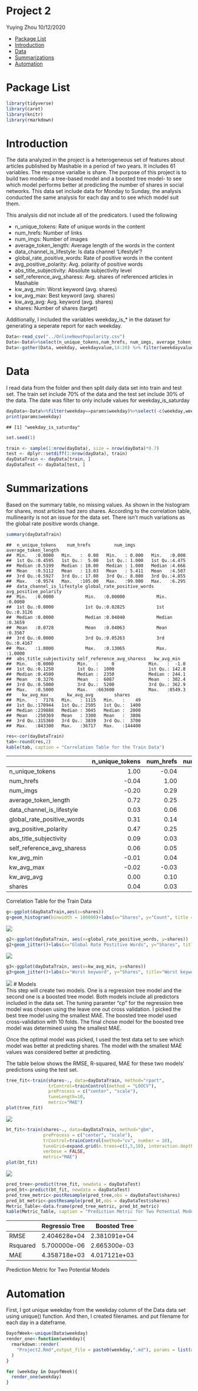 Project 2
================
Yuying Zhou
10/12/2020

  - [Package List](#package-list)
  - [Introduction](#introduction)
  - [Data](#data)
  - [Summarizations](#summarizations)
  - [Automation](#automation)

# Package List

``` r
library(tidyverse)
library(caret)
library(knitr)
library(rmarkdown)
```

# Introduction

The data analyzed in the project is a heterogeneous set of features
about articles published by Mashable in a period of two years. It
includes 61 variables. The response varialbe is share. The purpose of
this project is to build two models- a tree-based model and a boosted
tree model- to see which model performs better at predicting the number
of shares in social networks. This data set include data for Monday to
Sunday, the analysis conducted the same analysis for each day and to see
which model suit them.

This analysis did not include all of the predicators. I used the
following

  - n\_unique\_tokens: Rate of unique words in the content  
  - num\_hrefs: Number of links  
  - num\_imgs: Number of images  
  - average\_token\_length: Average length of the words in the content  
  - data\_channel\_is\_lifestyle: Is data channel ‘Lifestyle’?  
  - global\_rate\_positive\_words: Rate of positive words in the
    content  
  - avg\_positive\_polarity: Avg. polarity of positive words  
  - abs\_title\_subjectivity: Absolute subjectivity level  
  - self\_reference\_avg\_sharess: Avg. shares of referenced articles in
    Mashable  
  - kw\_avg\_min: Worst keyword (avg. shares)  
  - kw\_avg\_max: Best keyword (avg. shares)  
  - kw\_avg\_avg: Avg. keyword (avg. shares)
  - shares: Number of shares (target)

Additionally, I included the variables weekday\_is\_\* in the dataset
for generating a seperate report for each weekday.

``` r
Data<-read_csv("../OnlineNewsPopularity.csv")
Data<-Data%>%select(n_unique_tokens,num_hrefs, num_imgs, average_token_length, data_channel_is_lifestyle, global_rate_positive_words,avg_positive_polarity, abs_title_subjectivity,self_reference_avg_sharess, kw_avg_min, kw_avg_max, kw_avg_avg, shares, starts_with("weekday") )
Data<-gather(Data, weekday, weekdayvalue,14:20) %>% filter(weekdayvalue==1)
```

# Data

I read data from the folder and then split daily data set into train and
test set. The train set include 70% of the data and the test set include
30% of the data. The date was filter to only include values for
weekday\_is\_saturday

``` r
dayData<-Data%>%filter(weekday==params$weekday)%>%select(-c(weekday,weekdayvalue))
print(params$weekday)
```

    ## [1] "weekday_is_saturday"

``` r
set.seed(1)

train <- sample(1:nrow(dayData), size = nrow(dayData)*0.7)
test <- dplyr::setdiff(1:nrow(dayData), train)
dayDataTrain <- dayData[train, ]
dayDataTest <- dayData[test, ]
```

# Summarizations

Based on the summary table, no missing values. As shown in the histogram
for shares, most articles had zero shares. According to the correlation
table, mullinearity is not an issue for the data set. There isn’t much
variations as the global rate positive words change.

``` r
summary(dayDataTrain)  
```

    ##  n_unique_tokens    num_hrefs         num_imgs      average_token_length
    ##  Min.   :0.0000   Min.   :  0.00   Min.   : 0.000   Min.   :0.000       
    ##  1st Qu.:0.4595   1st Qu.:  5.00   1st Qu.: 1.000   1st Qu.:4.475       
    ##  Median :0.5199   Median : 10.00   Median : 1.000   Median :4.666       
    ##  Mean   :0.5112   Mean   : 13.03   Mean   : 5.411   Mean   :4.507       
    ##  3rd Qu.:0.5927   3rd Qu.: 17.00   3rd Qu.: 8.000   3rd Qu.:4.855       
    ##  Max.   :0.9574   Max.   :105.00   Max.   :99.000   Max.   :6.295       
    ##  data_channel_is_lifestyle global_rate_positive_words avg_positive_polarity
    ##  Min.   :0.0000            Min.   :0.00000            Min.   :0.0000       
    ##  1st Qu.:0.0000            1st Qu.:0.02825            1st Qu.:0.3126       
    ##  Median :0.0000            Median :0.04040            Median :0.3659       
    ##  Mean   :0.0728            Mean   :0.04063            Mean   :0.3567       
    ##  3rd Qu.:0.0000            3rd Qu.:0.05263            3rd Qu.:0.4167       
    ##  Max.   :1.0000            Max.   :0.13065            Max.   :1.0000       
    ##  abs_title_subjectivity self_reference_avg_sharess   kw_avg_min    
    ##  Min.   :0.0000         Min.   :     0             Min.   :  -1.0  
    ##  1st Qu.:0.1250         1st Qu.:  1000             1st Qu.: 142.8  
    ##  Median :0.4500         Median :  2350             Median : 244.1  
    ##  Mean   :0.3276         Mean   :  6087             Mean   : 302.4  
    ##  3rd Qu.:0.5000         3rd Qu.:  5200             3rd Qu.: 362.9  
    ##  Max.   :0.5000         Max.   :663600             Max.   :8549.3  
    ##    kw_avg_max       kw_avg_avg        shares      
    ##  Min.   :  7178   Min.   : 1115   Min.   :    49  
    ##  1st Qu.:170944   1st Qu.: 2505   1st Qu.:  1400  
    ##  Median :239888   Median : 3045   Median :  2000  
    ##  Mean   :250369   Mean   : 3300   Mean   :  3806  
    ##  3rd Qu.:315360   3rd Qu.: 3839   3rd Qu.:  3700  
    ##  Max.   :843300   Max.   :36717   Max.   :144400

``` r
res<-cor(dayDataTrain)
tab<-round(res,2)
kable(tab, caption = "Correlation Table for the Train Data")
```

|                               | n\_unique\_tokens | num\_hrefs | num\_imgs | average\_token\_length | data\_channel\_is\_lifestyle | global\_rate\_positive\_words | avg\_positive\_polarity | abs\_title\_subjectivity | self\_reference\_avg\_sharess | kw\_avg\_min | kw\_avg\_max | kw\_avg\_avg | shares |
| :---------------------------- | ----------------: | ---------: | --------: | ---------------------: | ---------------------------: | ----------------------------: | ----------------------: | -----------------------: | ----------------------------: | -----------: | -----------: | -----------: | -----: |
| n\_unique\_tokens             |              1.00 |     \-0.04 |    \-0.20 |                   0.72 |                         0.03 |                          0.31 |                    0.47 |                     0.09 |                          0.06 |       \-0.01 |       \-0.02 |         0.00 |   0.04 |
| num\_hrefs                    |            \-0.04 |       1.00 |      0.29 |                   0.25 |                         0.06 |                          0.14 |                    0.25 |                     0.03 |                          0.05 |         0.04 |       \-0.03 |         0.10 |   0.03 |
| num\_imgs                     |            \-0.20 |       0.29 |      1.00 |                   0.02 |                         0.03 |                        \-0.03 |                    0.11 |                   \-0.06 |                          0.02 |         0.00 |         0.01 |         0.13 |   0.02 |
| average\_token\_length        |              0.72 |       0.25 |      0.02 |                   1.00 |                         0.01 |                          0.36 |                    0.61 |                     0.13 |                          0.06 |       \-0.01 |       \-0.05 |       \-0.06 | \-0.01 |
| data\_channel\_is\_lifestyle  |              0.03 |       0.06 |      0.03 |                   0.01 |                         1.00 |                          0.08 |                    0.12 |                     0.02 |                        \-0.02 |         0.01 |       \-0.08 |         0.10 |   0.01 |
| global\_rate\_positive\_words |              0.31 |       0.14 |    \-0.03 |                   0.36 |                         0.08 |                          1.00 |                    0.44 |                   \-0.11 |                          0.02 |         0.07 |       \-0.09 |         0.01 |   0.02 |
| avg\_positive\_polarity       |              0.47 |       0.25 |      0.11 |                   0.61 |                         0.12 |                          0.44 |                    1.00 |                     0.06 |                          0.04 |         0.00 |         0.00 |         0.08 |   0.04 |
| abs\_title\_subjectivity      |              0.09 |       0.03 |    \-0.06 |                   0.13 |                         0.02 |                        \-0.11 |                    0.06 |                     1.00 |                          0.02 |         0.04 |       \-0.04 |       \-0.01 |   0.05 |
| self\_reference\_avg\_sharess |              0.06 |       0.05 |      0.02 |                   0.06 |                       \-0.02 |                          0.02 |                    0.04 |                     0.02 |                          1.00 |         0.01 |         0.06 |         0.11 |   0.03 |
| kw\_avg\_min                  |            \-0.01 |       0.04 |      0.00 |                 \-0.01 |                         0.01 |                          0.07 |                    0.00 |                     0.04 |                          0.01 |         1.00 |       \-0.22 |         0.22 |   0.03 |
| kw\_avg\_max                  |            \-0.02 |     \-0.03 |      0.01 |                 \-0.05 |                       \-0.08 |                        \-0.09 |                    0.00 |                   \-0.04 |                          0.06 |       \-0.22 |         1.00 |         0.31 | \-0.03 |
| kw\_avg\_avg                  |              0.00 |       0.10 |      0.13 |                 \-0.06 |                         0.10 |                          0.01 |                    0.08 |                   \-0.01 |                          0.11 |         0.22 |         0.31 |         1.00 |   0.11 |
| shares                        |              0.04 |       0.03 |      0.02 |                 \-0.01 |                         0.01 |                          0.02 |                    0.04 |                     0.05 |                          0.03 |         0.03 |       \-0.03 |         0.11 |   1.00 |

Correlation Table for the Train Data

``` r
g<-ggplot(dayDataTrain,aes(x=shares))
g+geom_histogram(binwidth = 100000)+labs(x="Shares", y="Count", title = "Shares Histogram")
```

![](weekday_is_saturday_files/figure-gfm/summarization-1.png)<!-- -->

``` r
g2<-ggplot(dayDataTrain, aes(x=global_rate_positive_words, y=shares))
g2+geom_jitter()+labs(x="Global Rate Postitive Words", y="Shares", title="Global Rate Postitive Words vs Shares")
```

![](weekday_is_saturday_files/figure-gfm/summarization-2.png)<!-- -->

``` r
g3<-ggplot(dayDataTrain, aes(x=kw_avg_min, y=shares))
g3+geom_jitter()+labs(x="Worst keyword", y="Shares", title="Worst keyword vs Shares")
```

![](weekday_is_saturday_files/figure-gfm/summarization-3.png)<!-- --> \#
Models  
This step will create two models. One is a regression tree model and the
second one is a boosted tree model. Both models include all predictors
included in the data set. The tuning paramter “cp” for the regression
tree model was chosen using the leave one out cross validation. I picked
the best tree model using the smallest MAE. The boosted tree model used
cross-validation with 10 folds. The final chose model for the boosted
tree model was determined using the smallest MAE.

Once the optimal model was picked, I used the test data set to see which
model was better at predicting shares. The model with the smallest MAE
values was considered better at predicting.

The table below shows the RMSE, R-squared, MAE for these two models’
predictions using the test set.

``` r
tree_fit<-train(shares~., data=dayDataTrain, method="rpart",
                trControl=trainControl(method = "LOOCV"),
                preProcess = c("center", "scale"),
                tuneLength=10,
                metric="MAE")
plot(tree_fit)
```

![](weekday_is_saturday_files/figure-gfm/models-1.png)<!-- -->

``` r
bt_fit<-train(shares~., data=dayDataTrain, method="gbm",
              preProcess = c("center", "scale"),
              trControl=trainControl(method="cv", number = 10),
              tuneGrid=expand.grid(n.trees=c(1,5,10), interaction.depth=1:3, shrinkage=c(0.1,0.5,0.9), n.minobsinnode=10),
              verbose = FALSE,
              metric="MAE")
plot(bt_fit)
```

![](weekday_is_saturday_files/figure-gfm/models-2.png)<!-- -->

``` r
pred_tree<-predict(tree_fit, newdata = dayDataTest)   
pred_bt<-predict(bt_fit, newdata = dayDataTest)
pred_tree_metric<-postResample(pred_tree,obs = dayDataTest$shares)
pred_bt_metric<-postResample(pred_bt,obs = dayDataTest$shares)
Metric_Table<-data.frame(pred_tree_metric, pred_bt_metric)
kable(Metric_Table, caption = "Prediction Metric for Two Potential Models", col.names = c("Regressio Tree"," Boosted Tree"))
```

|          | Regressio Tree | Boosted Tree |
| :------- | -------------: | -----------: |
| RMSE     |   2.404628e+04 | 2.381091e+04 |
| Rsquared |   5.700000e-06 | 2.665300e-03 |
| MAE      |   4.358718e+03 | 4.017121e+03 |

Prediction Metric for Two Potential Models

# Automation

First, I got unique weekday from the weekday column of the Data data set
using unique() function. And then, I created filenames. and put filename
for each day in a dateframe.

``` r
DayofWeek<-unique(Data$weekday)
render_one<-function(weekday){
  rmarkdown::render(
    "Project2.Rmd",output_file = paste0(weekday,".md"), params = list(weekday=weekday)
  )
}

for (weekday in DayofWeek){
  render_one(weekday)
}
```
